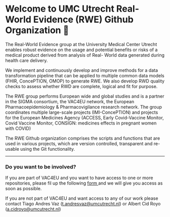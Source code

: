 # Welcome to UMC Utrecht Real-World Evidence (RWE) Github Organization 👋

<!--

**Here are some ideas to get you started:**

🙋‍♀️ A short introduction - what is your organization all about?
🌈 Contribution guidelines - how can the community get involved?
👩‍💻 Useful resources - where can the community find your docs? Is there anything else the community should know?
🍿 Fun facts - what does your team eat for breakfast?
🧙 Remember, you can do mighty things with the power of [Markdown](https://docs.github.com/github/writing-on-github/getting-started-with-writing-and-formatting-on-github/basic-writing-and-formatting-syntax)
-->

The Real-World Evidence group at the University Medical Center Utrecht enables robust evidence on the usage and potential benefits or risks of a medical product derived from analysis of Real- World data generated during health care delivery. 

We implement and continuously develop and improve methods for a data transformation pipeline that can be applied to multiple common data models (FHIR, ConcePTION, OMOP) to generate RWE. We also develop RWD quality checks to assess whether RWD are complete, logical and fit for purpose. 

The RWE group performs European wide and global studies and is a partner in the SIGMA consortium, the VAC4EU network, the European Pharmacoepidemiology & Pharmacovigilance research network. The group coordinates multiple large-scale projects (IMI-ConcePTION) and projects for the European Medicines Agency (ACCESS, Early Covid-Vaccine Monitor, Covid Vaccine Monitor, CONSIGN: medicines effects in pregnant women with COVID)

The RWE Github organization comprises the scripts and functions that are used in various projects, which are version controlled, transparent and re-usable using the Git functionality. 

-------------------------------------------
### Do you want to be involved?

If you are part of VAC4EU and you want to have access to one or more repositories, please fil up the following <a href="https://vac4eu.sharepoint.com/:x:/r/sites/Toolbox/_layouts/15/Doc.aspx?sourcedoc=%7BD091D078-9202-439E-B0A1-93D65D5045E3%7D&file=Github%20UMCU%20RWE%20Acces%20List.xlsx&action=default&mobileredirect=true"> form </a> and we will give you access as soon as possible.

If you are not part of VAC4EU and want access to any of our work please contact Tiago Andres Vaz (t.andresvaz@umcutrecht.nl) or Albert Cid Royo (a.cidroyo@umcutrecht.nl)
